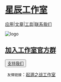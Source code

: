 # [**星辰工作室**](https://schlibra.github.io/Stars-Studios)

[应用](https://schlibra.github.io/Stars-Studios/application)|[文章](https://schlibra.github.io/Stars-Studios/article)|[工具](https://schlibra.github.io/Stars-Studios/other)|[联系我们](https://schlibra.github.io/Stars-Studios/catchus)

![logo](https://xhfs2.oss-cn-hangzhou.aliyuncs.com/CA102001/089c3199777849e4bd5d522a5e93ea70.png "logo")
## [加入工作室官方群](https://jq.qq.com/?_wv=1027&k=5Ry3PcO)

<button>[支持我们](https://schlibra.github.io/Stars-Studios/zanshang)</button>

 ` 友情链接`：[起源之战工作室](http://www.qyzz.ml)

